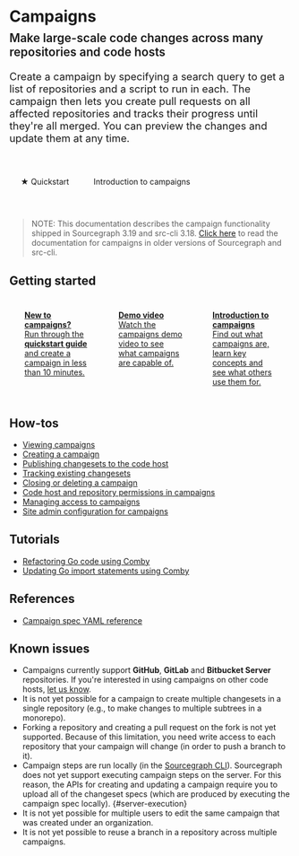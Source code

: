 # Campaigns

<style>

.subtitle {
  font-weight: 600;
  margin-top: -0.5em;
  font-size: 1.3rem;
  color: var(--text-muted);
}

.lead {
  font-size: 1.15rem;
}

.markdown-body h2 {
  margin-top: 2em;
}

.btn {
  display: inline-block;
  margin: 0;
  padding: 1rem 1.25rem;
  border-radius: 4px;
  text-decoration: none;
  -webkit-appearance: none;
  -webkit-font-smoothing: antialiased;
  border: 1px solid var(--sidebar-nav-active-bg);
}

.btn-primary {
  background-color: var(--sidebar-nav-active-bg);
}

.btn:hover {
  opacity: 0.85;
  text-decoration: none;
}

.cta-group {
  margin: 3em 0;
}


.getting-started {
  display: flex;
  align-items: stretch;
}

.getting-started-box {
  flex: 1;
  margin: 0.5em;
  padding: 1rem 1.25rem;
  border-radius: 4px;
  border: 1px solid var(--sidebar-nav-active-bg);
}
.getting-started-box a {
  color: var(--text-color);
}

.getting-started-box a:hover {
  color: var(--link-color);
}

.getting-started-box a span {
  color: var(--link-color);
  font-weight: bold;
}

</style>

<p class="subtitle">Make large-scale code changes across many repositories and code hosts</p>

<p class="lead">
Create a campaign by specifying a search query to get a list of repositories and a script to run in each. The campaign then lets you create pull requests on all affected repositories and tracks their progress until they're all merged. You can preview the changes and update them at any time.
</p>

<div class="cta-group">
<a class="btn btn-primary" href="quickstart">★ Quickstart</a> <a class="btn" href="introduction_to_campaigns">Introduction to campaigns</a>
</div>

> NOTE: This documentation describes the campaign functionality shipped in Sourcegraph 3.19 and src-cli 3.18. [Click here](https://docs.sourcegraph.com/@3.18/user/campaigns) to read the documentation for campaigns in older versions of Sourcegraph and src-cli.

## Getting started

<div class="getting-started">
  <div class="getting-started-box">
  <a href="quickstart">
  <span>New to campaigns?</span></br>Run through the <b>quickstart guide</b> and create a campaign in less than 10 minutes.
  </a>
  </div>
  <div class="getting-started-box">
  <a href="https://www.youtube.com/watch?v=EfKwKFzOs3E">
  <span>Demo video</span></br>Watch the campaigns demo video to see what campaigns are capable of.
  </a>
  </div>
  <div class="getting-started-box">
  <a href="introduction_to_campaigns">
  <span>Introduction to campaigns</span></br>Find out what campaigns are, learn key concepts and see what others use them for.
  </a>
  </div>
</div>

## How-tos

- [Viewing campaigns](how-tos/viewing_campaigns.md)
- [Creating a campaign](how-tos/creating_a_campaign.md)
- [Publishing changesets to the code host](how-tos/publishing_changesets.md)
- [Tracking existing changesets](how-tos/tracking_existing_changesets.md)
- [Closing or deleting a campaign](how-tos/closing_or_deleting_a_campaign.md)
- [Code host and repository permissions in campaigns](how-tos/code_host_repository_permissions.md)
- [Managing access to campaigns](how-tos/managing_access.md)
- [Site admin configuration for campaigns](how-tos/site_admin_configuration.md)

## Tutorials

- [Refactoring Go code using Comby](tutorials/refactor_go_comby.md)
- [Updating Go import statements using Comby](tutorials/updating_go_import_statements.md)

## References

- [Campaign spec YAML reference](campaign_spec_yaml_reference.md)

## Known issues

- Campaigns currently support **GitHub**, **GitLab** and **Bitbucket Server** repositories. If you're interested in using campaigns on other code hosts, [let us know](https://about.sourcegraph.com/contact).
- It is not yet possible for a campaign to create multiple changesets in a single repository (e.g., to make changes to multiple subtrees in a monorepo).
- Forking a repository and creating a pull request on the fork is not yet supported. Because of this limitation, you need write access to each repository that your campaign will change (in order to push a branch to it).
- Campaign steps are run locally (in the [Sourcegraph CLI](https://github.com/sourcegraph/src-cli)). Sourcegraph does not yet support executing campaign steps on the server. For this reason, the APIs for creating and updating a campaign require you to upload all of the changeset specs (which are produced by executing the campaign spec locally). {#server-execution}
- It is not yet possible for multiple users to edit the same campaign that was created under an organization.
- It is not yet possible to reuse a branch in a repository across multiple campaigns.
